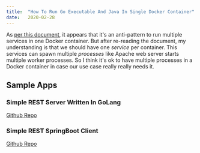 ```yaml
---
title:  "How To Run Go Executable And Java In Single Docker Container"
date:   2020-02-28
---
```


As [per this document][1], it appears that it's an anti-pattern to run multiple services in one Docker container. But after re-reading the document, my understanding is that we should have one _service_ per container. This services can spawn multiple _processes_ like Apache web server starts multiple worker processes. So I think it's ok to have multiple processes in a Docker container in case our use case really really needs it.

## Sample Apps

### Simple REST Server Written In GoLang
[Github Repo][2]


### Simple REST SpringBoot Client
[Github Repo][3]

[1]: https://docs.docker.com/config/containers/multi-service_container/
[2]: https://github.com/kunupat/SpringRestClient/tree/master
[3]: https://github.com/kunupat/SpringRestClient
